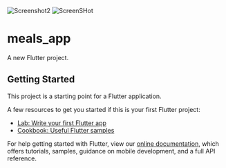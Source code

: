 ![Screenshot2](https://user-images.githubusercontent.com/63159671/110581944-73531d80-8191-11eb-857a-9ac1cd065b76.jpeg)
![ScreenSHot](https://user-images.githubusercontent.com/63159671/110581819-3dae3480-8191-11eb-93e8-9f55e6947e10.jpeg)
# meals_app

A new Flutter project.

## Getting Started

This project is a starting point for a Flutter application.

A few resources to get you started if this is your first Flutter project:

- [Lab: Write your first Flutter app](https://flutter.dev/docs/get-started/codelab)
- [Cookbook: Useful Flutter samples](https://flutter.dev/docs/cookbook)

For help getting started with Flutter, view our
[online documentation](https://flutter.dev/docs), which offers tutorials,
samples, guidance on mobile development, and a full API reference.
